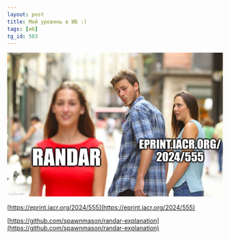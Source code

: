 ```yaml
---
layout: post
title: Мой уровень в ИБ :)
tags: [иб]
tg_id: 503
---
```

![](/assets/gags/2024-04-20-555-vs-randar.jpg)

[https://eprint.iacr.org/2024/555](https://eprint.iacr.org/2024/555)

[https://github.com/spawnmason/randar-explanation](https://github.com/spawnmason/randar-explanation)

